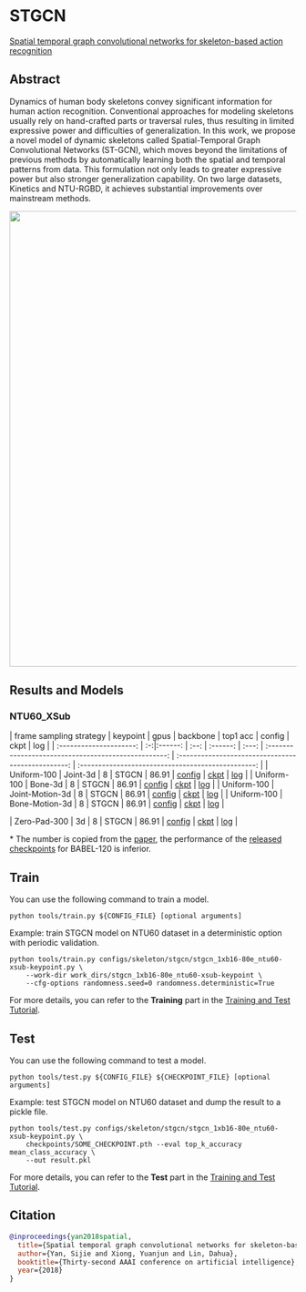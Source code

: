 # STGCN

[Spatial temporal graph convolutional networks for skeleton-based action recognition](https://ojs.aaai.org/index.php/AAAI/article/view/12328)

<!-- [ALGORITHM] -->

## Abstract

<!-- [ABSTRACT] -->

Dynamics of human body skeletons convey significant information for human action recognition. Conventional approaches for modeling skeletons usually rely on hand-crafted parts or traversal rules, thus resulting in limited expressive power and difficulties of generalization. In this work, we propose a novel model of dynamic skeletons called Spatial-Temporal Graph Convolutional Networks (ST-GCN), which moves beyond the limitations of previous methods by automatically learning both the spatial and temporal patterns from data. This formulation not only leads to greater expressive power but also stronger generalization capability. On two large datasets, Kinetics and NTU-RGBD, it achieves substantial improvements over mainstream methods.

<!-- [IMAGE] -->

<div align=center>
<img src="https://user-images.githubusercontent.com/34324155/142995893-d6618728-072c-46e1-b276-9b88cf21a01c.png" width="800"/>
</div>

## Results and Models

### NTU60_XSub

| frame sampling strategy | keypoint | gpus | backbone | top1 acc |                        config                        |                        ckpt                        |                        log                         |
| :---------------------: | :-:|:------: | :--: | :------: | :---: | :--------------------------------------------------: | :------------------------------------------------: | :------------------------------------------------: |
|       Uniform-100       |    Joint-3d    |  8   |  STGCN   | 86.91 | [config](/configs/skeleton/stgcn/stgcn_1xb16-80e_ntu60-xsub-keypoint.py) | [ckpt](https://download.openmmlab.com/mmaction/v1.0/skeleton/stgcn/stgcn_1xb16-80e_ntu60-xsub-keypoint/stgcn_1xb16-80e_ntu60-xsub-keypoint-e7bb9653.pth) | [log](https://download.openmmlab.com/mmaction/v1.0/skeleton/stgcn/stgcn_1xb16-80e_ntu60-xsub-keypoint/stgcn_1xb16-80e_ntu60-xsub-keypoint.log) |
|       Uniform-100       |    Bone-3d    |  8   |  STGCN   | 86.91 | [config](/configs/skeleton/stgcn/stgcn_1xb16-80e_ntu60-xsub-keypoint.py) | [ckpt](https://download.openmmlab.com/mmaction/v1.0/skeleton/stgcn/stgcn_1xb16-80e_ntu60-xsub-keypoint/stgcn_1xb16-80e_ntu60-xsub-keypoint-e7bb9653.pth) | [log](https://download.openmmlab.com/mmaction/v1.0/skeleton/stgcn/stgcn_1xb16-80e_ntu60-xsub-keypoint/stgcn_1xb16-80e_ntu60-xsub-keypoint.log) |
|       Uniform-100       |    Joint-Motion-3d    |  8   |  STGCN   | 86.91 | [config](/configs/skeleton/stgcn/stgcn_1xb16-80e_ntu60-xsub-keypoint.py) | [ckpt](https://download.openmmlab.com/mmaction/v1.0/skeleton/stgcn/stgcn_1xb16-80e_ntu60-xsub-keypoint/stgcn_1xb16-80e_ntu60-xsub-keypoint-e7bb9653.pth) | [log](https://download.openmmlab.com/mmaction/v1.0/skeleton/stgcn/stgcn_1xb16-80e_ntu60-xsub-keypoint/stgcn_1xb16-80e_ntu60-xsub-keypoint.log) |
|       Uniform-100       |    Bone-Motion-3d    |  8   |  STGCN   | 86.91 | [config](/configs/skeleton/stgcn/stgcn_1xb16-80e_ntu60-xsub-keypoint.py) | [ckpt](https://download.openmmlab.com/mmaction/v1.0/skeleton/stgcn/stgcn_1xb16-80e_ntu60-xsub-keypoint/stgcn_1xb16-80e_ntu60-xsub-keypoint-e7bb9653.pth) | [log](https://download.openmmlab.com/mmaction/v1.0/skeleton/stgcn/stgcn_1xb16-80e_ntu60-xsub-keypoint/stgcn_1xb16-80e_ntu60-xsub-keypoint.log) |

|       Zero-Pad-300       |    3d    |  8   |  STGCN   | 86.91 | [config](/configs/skeleton/stgcn/stgcn_1xb32-80e-ntu60_xsub-keypoint-3d.py) | [ckpt](https://download.openmmlab.com/mmaction/v1.0/skeleton/stgcn/stgcn_1xb32-80e-ntu60_xsub-keypoint-3d/stgcn_1xb32-80e-ntu60_xsub-keypoint-3d-13e7ccf0.pth) | [log](https://download.openmmlab.com/mmaction/v1.0/skeleton/stgcn/stgcn_1xb32-80e-ntu60_xsub-keypoint-3d/stgcn_1xb32-80e-ntu60_xsub-keypoint-3d.log) |

\* The number is copied from the [paper](https://arxiv.org/pdf/2106.09696.pdf), the performance of the [released checkpoints](https://github.com/abhinanda-punnakkal/BABEL/tree/main/action_recognition) for BABEL-120 is inferior.

## Train

You can use the following command to train a model.

```shell
python tools/train.py ${CONFIG_FILE} [optional arguments]
```

Example: train STGCN model on NTU60 dataset in a deterministic option with periodic validation.

```shell
python tools/train.py configs/skeleton/stgcn/stgcn_1xb16-80e_ntu60-xsub-keypoint.py \
    --work-dir work_dirs/stgcn_1xb16-80e_ntu60-xsub-keypoint \
    --cfg-options randomness.seed=0 randomness.deterministic=True
```

For more details, you can refer to the **Training** part in the [Training and Test Tutorial](/docs/en/user_guides/4_train_test.md).

## Test

You can use the following command to test a model.

```shell
python tools/test.py ${CONFIG_FILE} ${CHECKPOINT_FILE} [optional arguments]
```

Example: test STGCN model on NTU60 dataset and dump the result to a pickle file.

```shell
python tools/test.py configs/skeleton/stgcn/stgcn_1xb16-80e_ntu60-xsub-keypoint.py \
    checkpoints/SOME_CHECKPOINT.pth --eval top_k_accuracy mean_class_accuracy \
    --out result.pkl
```

For more details, you can refer to the **Test** part in the [Training and Test Tutorial](/docs/en/user_guides/4_train_test.md).

## Citation

```BibTeX
@inproceedings{yan2018spatial,
  title={Spatial temporal graph convolutional networks for skeleton-based action recognition},
  author={Yan, Sijie and Xiong, Yuanjun and Lin, Dahua},
  booktitle={Thirty-second AAAI conference on artificial intelligence},
  year={2018}
}
```
